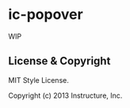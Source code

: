 ic-popover
==========

WIP

License & Copyright
-------------------

MIT Style License.

Copyright (c) 2013 Instructure, Inc.


